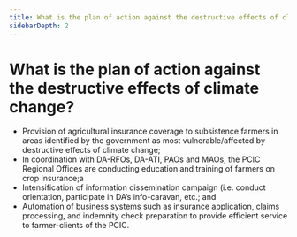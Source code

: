 ```yaml
---
title: What is the plan of action against the destructive effects of climate change?
sidebarDepth: 2
---
```


# What is the plan of action against the destructive effects of climate change?


 - Provision of agricultural insurance coverage to subsistence farmers in areas identified by the government as most vulnerable/affected by destructive effects of climate change;
 - In coordination with DA-RFOs, DA-ATI, PAOs and MAOs, the PCIC Regional Offices are conducting education and training of farmers on crop insurance;a
 - Intensification of  information dissemination campaign (i.e. conduct orientation, participate in DA’s info-caravan, etc.; and      
 - Automation of business systems such as insurance application, claims processing, and indemnity check preparation to provide efficient service to farmer-clients of the PCIC.
